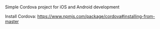 Simple Cordova project for iOS and Android development

Install Cordova:
https://www.npmjs.com/package/cordova#installing-from-master
